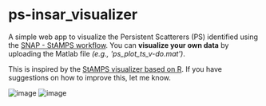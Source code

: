 # ps-insar_visualizer

A simple web app to visualize the Persistent Scatterers (PS) identified using the [SNAP - StAMPS workflow](https://forum.step.esa.int/t/snap-stamps-workflow-documentation/13985). You can **visualize your own data** by uploading the Matlab file *(e.g., 'ps_plot_ts_v-do.mat')*. 

This is inspired by the [StAMPS visualizer based on R](https://forum.step.esa.int/t/stamps-visualizer-snap-stamps-workflow/9613). If you have suggestions on how to improve this, let me know. 

![image](https://user-images.githubusercontent.com/44670454/122633444-4d7fd200-d10b-11eb-88d0-4b7b6fbb25dc.png)
![image](https://user-images.githubusercontent.com/44670454/122633473-799b5300-d10b-11eb-9c05-c6d825d700d8.png)
